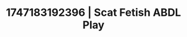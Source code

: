 ---
categories:
- Close contact
- Full-body chills
- Midnight surrender
- Deep touch
- Lace and desire
image: /assets/images/1747183192396.jpg
layout: post
seo:
  description: Featured content with high-quality ABDL Play, Scat Fetish. HD images
    available.
  keywords: ABDL Play, Scat Fetish
  og_image: /assets/images/1747183192396.jpg
  schema_type: VisualArtwork
tags:
- ABDL Play
- Scat Fetish
- '#1747183192396'
title: 1747183192396 | Scat Fetish ABDL Play
---